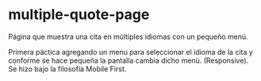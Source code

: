 # multiple-quote-page
Página que muestra una cita en múltiples idiomas con un pequeño menú.

Primera páctica agregando un menu para seleccionar el idioma de la cita y conforme se hace pequeña la pantalla cambia dicho menú. (Responsive).
Se hizo bajo la filosofía Mobile First.
